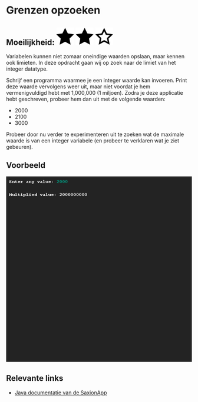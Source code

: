 # Grenzen opzoeken
## Moeilijkheid: ![Filled](../resources/star-filled.svg) ![Filled](../resources/star-filled.svg) ![Outlined](../resources/star-outlined.svg) 

Variabelen kunnen niet zomaar oneindige waarden opslaan, maar kennen ook limieten. In deze opdracht gaan wij op zoek naar de limiet van het integer datatype.

Schrijf een programma waarmee je een integer waarde kan invoeren. Print deze waarde vervolgens weer uit, maar niet voordat je hem vermenigvuldigd hebt met 1,000,000 (1 miljoen). Zodra je deze applicatie hebt geschreven, probeer hem dan uit met de volgende waarden:
* 2000
* 2100
* 3000

Probeer door nu verder te experimenteren uit te zoeken wat de maximale waarde is van een integer variabele (en probeer te verklaren wat je ziet gebeuren).

## Voorbeeld
![Example](sample_output.png)

## Relevante links
* [Java documentatie van de SaxionApp](https://saxionapp.hboictlab.nl/nl/saxion/app/SaxionApp.html)

